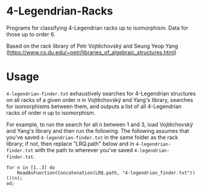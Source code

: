 # 4-Legendrian-Racks
Programs for classifying 4-Legendrian racks up to isomorphism. Data for those up to order 6.

Based on the rack library of Petr Vojtěchovský and Seung Yeop Yang (https://www.cs.du.edu/~petr/libraries_of_algebraic_structures.html)

# Usage
`4-legendrian-finder.txt` exhaustively searches for 4-Legendrian structures on all racks of a given order _n_ in Vojtěchovský and Yang's library, searches for isomorphisms between them, and outputs a list of all 4-Legendrian racks of order _n_ up to isomorphism.

For example, to run the search for all _n_ between 1 and 3, load Vojtěchovský and Yang's library and then run the following. The following assumes that you've saved `4-legendrian-finder.txt` in the same folder as the rack library; if not, then replace "LRQ.path" below and in `4-legendrian-finder.txt` with the path to wherever you've saved `4-legendrian-finder.txt`.
```
for n in [1..3] do
	ReadAsFunction(Concatenation(LRQ.path, "4-legendrian_finder.txt"))()(n);
od;
```
